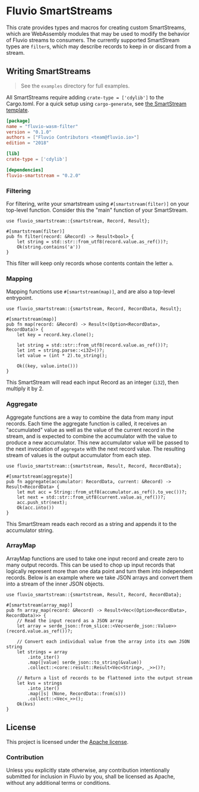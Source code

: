 # Fluvio SmartStreams

This crate provides types and macros for creating custom SmartStreams,
which are WebAssembly modules that may be used to modify the behavior
of Fluvio streams to consumers. The currently supported SmartStream
types are `filter`s, which may describe records to keep in or discard
from a stream.

## Writing SmartStreams

> See the `examples` directory for full examples.

All SmartStreams require adding `crate-type = ['cdylib']` to the Cargo.toml.
For a quick setup using `cargo-generate`, see [the SmartStream template].

[the SmartStream template]: https://github.com/infinyon/fluvio-smartstream-template

```toml
[package]
name = "fluvio-wasm-filter"
version = "0.1.0"
authors = ["Fluvio Contributors <team@fluvio.io>"]
edition = "2018"

[lib]
crate-type = ['cdylib']

[dependencies]
fluvio-smartstream = "0.2.0"
```

### Filtering

For filtering, write your smartstream using `#[smartstream(filter)]` on your
top-level function. Consider this the "main" function of your SmartStream.

```text
use fluvio_smartstream::{smartstream, Record, Result};

#[smartstream(filter)]
pub fn filter(record: &Record) -> Result<bool> {
    let string = std::str::from_utf8(record.value.as_ref())?;
    Ok(string.contains('a'))
}
```

This filter will keep only records whose contents contain the letter `a`.

### Mapping

Mapping functions use `#[smartstream(map)]`, and are also a top-level entrypoint.

```text
use fluvio_smartstream::{smartstream, Record, RecordData, Result};

#[smartstream(map)]
pub fn map(record: &Record) -> Result<(Option<RecordData>, RecordData)> {
    let key = record.key.clone();

    let string = std::str::from_utf8(record.value.as_ref())?;
    let int = string.parse::<i32>()?;
    let value = (int * 2).to_string();

    Ok((key, value.into()))
}
```

This SmartStream will read each input Record as an integer (`i32`), then multiply it by 2.

### Aggregate

Aggregate functions are a way to combine the data from many input records.
Each time the aggregate function is called, it receives an "accumulated" value
as well as the value of the current record in the stream, and is expected to
combine the accumulator with the value to produce a new accumulator. This new
accumulator value will be passed to the next invocation of `aggregate` with
the next record value. The resulting stream of values is the output accumulator
from each step.

```text
use fluvio_smartstream::{smartstream, Result, Record, RecordData};

#[smartstream(aggregate)]
pub fn aggregate(accumulator: RecordData, current: &Record) -> Result<RecordData> {
    let mut acc = String::from_utf8(accumulator.as_ref().to_vec())?;
    let next = std::str::from_utf8(current.value.as_ref())?;
    acc.push_str(next);
    Ok(acc.into())
}
```

This SmartStream reads each record as a string and appends it to the accumulator string.

### ArrayMap

ArrayMap functions are used to take one input record and create zero to many output records.
This can be used to chop up input records that logically represent more than one data point
and turn them into independent records. Below is an example where we take JSON arrays and
convert them into a stream of the inner JSON objects.

```ignore
use fluvio_smartstream::{smartstream, Result, Record, RecordData};

#[smartstream(array_map)]
pub fn array_map(record: &Record) -> Result<Vec<(Option<RecordData>, RecordData)>> {
    // Read the input record as a JSON array
    let array = serde_json::from_slice::<Vec<serde_json::Value>>(record.value.as_ref())?;
    
    // Convert each individual value from the array into its own JSON string
    let strings = array
        .into_iter()
        .map(|value| serde_json::to_string(&value))
        .collect::<core::result::Result<Vec<String>, _>>()?;
        
    // Return a list of records to be flattened into the output stream
    let kvs = strings
        .into_iter()
        .map(|s| (None, RecordData::from(s)))
        .collect::<Vec<_>>();
    Ok(kvs)
}
```

## License

This project is licensed under the [Apache license](LICENSE-APACHE).

### Contribution

Unless you explicitly state otherwise, any contribution intentionally submitted
for inclusion in Fluvio by you, shall be licensed as Apache, without any additional
terms or conditions.

